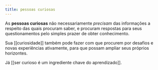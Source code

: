 ```yaml
---
title: pessoas curiosas
---
```


As **pessoas curiosas** não necessariamente *precisam* das informações a respeito das quais procuram saber, e procuram respostas para seus questionamentos pelo simples prazer de obter conhecimento. 

Sua [[curiosidade]] também pode fazer com que procurem por desafios e novas experiências ativamente, para que possam ampliar seus próprios horizontes.

Já [[ser curioso é um ingrediente chave do aprendizado]].